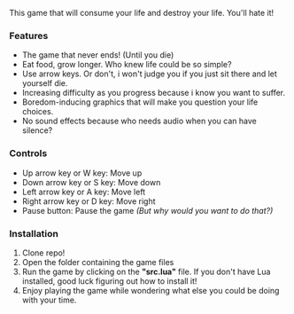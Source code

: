 

This game that will consume your life and destroy your life. You'll hate it!

### Features

* The game that never ends! (Until you die)
* Eat food, grow longer. Who knew life could be so simple?
* Use arrow keys. Or don't, i won't judge you if you just sit there and let yourself die.
* Increasing difficulty as you progress because i know you want to suffer.
* Boredom-inducing graphics that will make you question your life choices.
* No sound effects because who needs audio when you can have silence?

### Controls

* Up arrow key or W key: Move up
* Down arrow key or S key: Move down
* Left arrow key or A key: Move left
* Right arrow key or D key: Move right
* Pause button: Pause the game _(But why would you want to do that?)_

### Installation

1. Clone repo!
2. Open the folder containing the game files
3. Run the game by clicking on the **"src.lua"** file. If you don't have Lua installed, good luck figuring out how to install it!
4. Enjoy playing the game while wondering what else you could be doing with your time.




